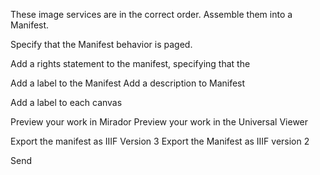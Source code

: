 



These image services are in the correct order.
Assemble them into a Manifest.

Specify that the Manifest behavior is paged.

Add a rights statement to the manifest, specifying that the 

Add a label to the Manifest
Add a description to Manifest

Add a label to each canvas

Preview your work in Mirador
Preview your work in the Universal Viewer


Export the manifest as IIIF Version 3
Export the Manifest as IIIF version 2


Send